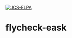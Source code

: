 [![JCS-ELPA](https://raw.githubusercontent.com/jcs-emacs/jcs-elpa/master/badges/v/flycheck-eask.svg)](https://jcs-emacs.github.io/jcs-elpa/#/flycheck-eask)

# flycheck-eask
